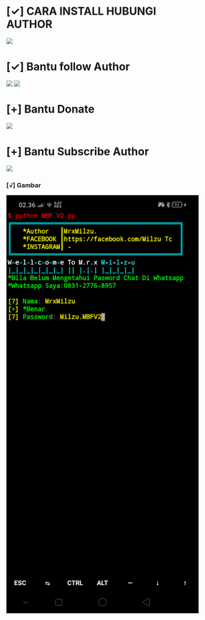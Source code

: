 # [✓] CARA INSTALL HUBUNGI AUTHOR
[![](https://img.shields.io/badge/Whatsapp-CHAT-red?logo=Whatsapp&logoColor=Brightgreen&labelColor=white)](https://wa.me/6283127768957?text=Halo+bang)

# [✓] Bantu follow Author
[![](https://img.shields.io/badge/Facebook-blue?logo=Facebook&logoColor=blue&labelColor=white)](https://www.facebook.com/100071637038126)
[![](https://img.shields.io/badge/Instagram-red?logo=Instagram&logoColor=red&labelColor=white)](https://www.instagram.com/milzu_tc_hacker/)

# [+] Bantu Donate
[![](https://img.shields.io/badge/Facebook-blue?logo=Facebook&logoColor=blue&labelColor=black)](https://link.dana.id/qr/3u8s8cbp)

# [+] Bantu Subscribe Author
[![](https://img.shields.io/badge/YouTube-SUBSCRIBE-red?logo=&logoColor=Brightred&labelColor=white)](https://youtube.com/channel/UCqHIxnz-uxVzLXARplFzzqQ)

### [√] Gambar
<img width="2000px" src="/Screenshot_2021-09-04-02-36-29-44_84d3000e3f4017145260f7618db1d683.png">

